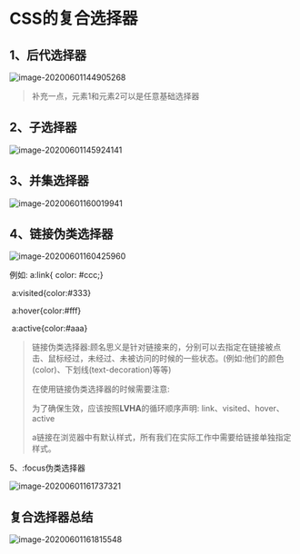 # CSS的复合选择器

## 1、后代选择器

![image-20200601144905268](F:\笔记\java_Study\html知识点\assets\后代选择器.png)

> 补充一点，元素1和元素2可以是任意基础选择器

## 2、子选择器

![image-20200601145924141](F:\笔记\java_Study\html知识点\assets\子选择器.png)

## 3、并集选择器

![image-20200601160019941](F:\笔记\java_Study\html知识点\assets\并集选择器.png)

## 4、链接伪类选择器

![image-20200601160425960](F:\笔记\java_Study\html知识点\assets\链接伪类选择器.png)

例如: a:link{ color: #ccc;}

​		 a:visited{color:#333}

​		 a:hover{color:#fff}

​		 a:active{color:#aaa}

> 链接伪类选择器:顾名思义是针对链接来的，分别可以去指定在链接被点击、鼠标经过，未经过、未被访问的时候的一些状态。(例如:他们的颜色(color)、下划线(text-decoration)等等)
>
> 在使用链接伪类选择器的时候需要注意:
>
> 为了确保生效，应该按照**LVHA**的循环顺序声明: link、visited、hover、active
>
> a链接在浏览器中有默认样式，所有我们在实际工作中需要给链接单独指定样式。

5、:focus伪类选择器

![image-20200601161737321](F:\笔记\java_Study\html知识点\assets\focus伪类选择器.png)

## 复合选择器总结

![image-20200601161815548](F:\笔记\java_Study\html知识点\assets\复合选择器总结.png)